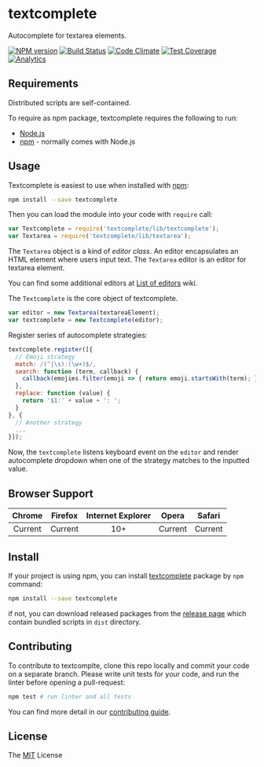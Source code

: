 # textcomplete

Autocomplete for textarea elements.

[![NPM version](http://img.shields.io/npm/v/textcomplete.svg)](https://www.npmjs.com/package/textcomplete)
[![Build Status](https://travis-ci.org/yuku-t/textcomplete.svg?branch=master)](https://travis-ci.org/yuku-t/textcomplete)
[![Code Climate](https://codeclimate.com/github/yuku-t/textcomplete/badges/gpa.svg)](https://codeclimate.com/github/yuku-t/textcomplete)
[![Test Coverage](https://codeclimate.com/github/yuku-t/textcomplete/badges/coverage.svg)](https://codeclimate.com/github/yuku-t/textcomplete/coverage)
[![Analytics](https://ga-beacon.appspot.com/UA-4932407-14/textcomplete/readme)](https://github.com/igrigorik/ga-beacon)

## Requirements

Distributed scripts are self-contained.

To require as npm package, textcomplete requires the following to run:

- [Node.js](https://nodejs.org/)
- [npm] - normally comes with Node.js

## Usage

Textcomplete is easiest to use when installed with [npm]:

```bash
npm install --save textcomplete
```

Then you can load the module into your code with `require` call:

```js
var Textcomplete = require('textcomplete/lib/textcomplete');
var Textarea = require('textcomplete/lib/textarea');
```

The `Textarea` object is a kind of *editor class*. An editor encapsulates an HTML element where users input text. The `Textarea` editor is an editor for textarea element.

You can find some additional editors at [List of editors](https://github.com/yuku-t/textcomplete/wiki/Editors) wiki.

The `Textcomplete` is the core object of textcomplete.

```js
var editor = new Textarea(textareaElement);
var textcomplete = new Textcomplete(editor);
```

Register series of autocomplete strategies:

```js
textcomplete.register([{
  // Emoji strategy
  match: /(^|\s):(\w+)$/,
  search: function (term, callback) {
    callback(emojies.filter(emoji => { return emoji.startsWith(term); }));
  },
  replace: function (value) {
    return '$1:' + value + ': ';
  }
}, {
  // Another strategy
  ...
}]);
```

Now, the `textcomplete` listens keyboard event on the `editor` and render autocomplete dropdown when one of the strategy matches to the inputted value.

## Browser Support

 Chrome  | Firefox  | Internet Explorer |  Opera  | Safari
:-------:|:--------:|:-----------------:|:-------:|:-------:
 Current | Current  |       10+         | Current | Current

## Install

If your project is using npm, you can install [textcomplete](https://www.npmjs.com/package/textcomplete) package by `npm` command:

```bash
npm install --save textcomplete
```

if not, you can download released packages from the [release page](https://github.com/yuku-t/textcomplete/releases) which contain bundled scripts in `dist` directory.

## Contributing

To contribute to textcomplte, clone this repo locally and commit your code on a separate branch.
Please write unit tests for your code, and run the linter before opening a pull-request:

```bash
npm test # run linter and all tests
```

You can find more detail in our [contributing guide](https://github.com/yuku-t/textcomplete/blob/master/CONTRIBUTING.md).

## License

The [MIT](https://github.com/yuku-t/textcomplete/blob/master/LICENSE) License

[npm]: https://www.npmjs.com/
